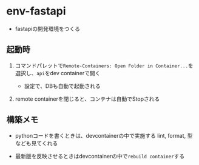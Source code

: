 # env-fastapi

- fastapiの開発環境をつくる

## 起動時

1. コマンドパレットで`Remote-Containers: Open Folder in Container...`を選択し、`api`をdev containerで開く

   - 設定で、DBも自動で起動される

1. remote containerを閉じると、コンテナは自動でStopされる

## 構築メモ

- pythonコードを書くときは、devcontainerの中で実施する
    lint, format, 型なども見てくれる

- 最新版を反映させるときはdevcontainerの中で`rebuild container`する
